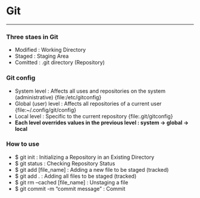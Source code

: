 # Git
---
### Three staes in Git
- Modified : Working Directory
- Staged : Staging Area
- Comitted : .git directory (Repository)
### Git config
- System level :  Affects all uses and repositories on the system (administrative) {file:/etc/gitconfig}
- Global (user) level : Affects all repositories of a current user {file:~/.config/git/config}
- Local level : Specific to the current repository {file:.git/gitconfig}
- **Each level overrides values in the previous level : system -> global -> local**
### How to use
- $ git init : Initializing a Repository in an Existing Directory
- $ git status : Checking Repository Status
- $ git add [file_name] : Adding a new file to be staged (tracked)
- $ git add . : Adding all files to be staged (tracked)
- $ git rm –cached [file_name] : Unstaging a file
- $ git commit -m “commit message” : Commit